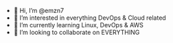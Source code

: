 - 👋 Hi, I’m @emzn7
- 👀 I’m interested in everything DevOps & Cloud related
- 🌱 I’m currently learning Linux, DevOps & AWS
- 💞️ I’m looking to collaborate on EVERYTHING
